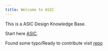 ```yaml
---
title: Welcome to ASIC
---
```


This is a ASIC Design Knowledge Base.


Start here [ASIC](https://akiitr.is-a.dev/asic/asic/ASIC-Design).


Found some typo/Ready to contribute visit [repo](https://github.com/akiitr/asic)